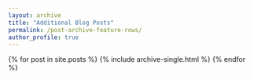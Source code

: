 ```yaml
---
layout: archive
title: "Additional Blog Posts"
permalink: /post-archive-feature-rows/
author_profile: true
---
```


{% for post in site.posts %}
  {% include archive-single.html %}
{% endfor %}